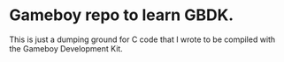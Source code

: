 # Gameboy repo to learn GBDK.

This is just a dumping ground for C code that I wrote to be compiled with the
Gameboy Development Kit.
